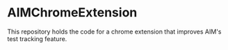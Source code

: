# AIMChromeExtension
This repository holds the code for a chrome extension that improves AIM's test tracking feature.
